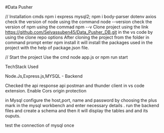 #Data Pusher 

 // Installation cmds 
npm i express mysql2;
npm i body-parser dotenv axios
 check the version of node using the command node --version
check the version of npm using the commad npm --v
Clone project using the link https://github.com/Selvassuben45/Data_Pusher_DB.git in the vs code by using the clone repo options
 After cloning the project from the folder in command prompt enter npm install it will install the packages used in the project with the help of package.json file.

// Start the project 
Use the cmd 
 node app.js or npm run start 

TechStack Used 

Node.Js,Express.js,MYSQL - Backend

Checked the api response api postman and thunder client in vs code extension.
Enable Cors origin protection

in Mysql configure the host,port, name and password by choosing the plus mark in the mysql workbench and enter necessary details .
run the backend files and create a schema and then it will display the tables and and its ouputs.
 
test  the  connection of mysql once
